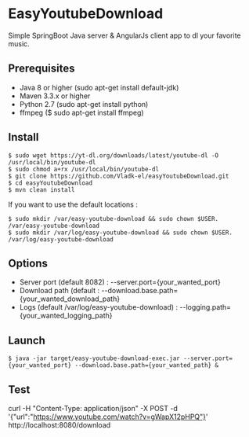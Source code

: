 # EasyYoutubeDownload
Simple SpringBoot Java server & AngularJs client app to dl your favorite music.

## Prerequisites
- Java 8 or higher (sudo apt-get install default-jdk)
- Maven 3.3.x or higher
- Python 2.7 (sudo apt-get install python)
- ffmpeg ($ sudo apt-get install ffmpeg)

## Install
```
$ sudo wget https://yt-dl.org/downloads/latest/youtube-dl -O /usr/local/bin/youtube-dl
$ sudo chmod a+rx /usr/local/bin/youtube-dl
$ git clone https://github.com/Vladk-el/easyYoutubeDownload.git
$ cd easyYoutubeDownload
$ mvn clean install
```
If you want to use the default locations :
```
$ sudo mkdir /var/easy-youtube-download && sudo chown $USER. /var/easy-youtube-download
$ sudo mkdir /var/log/easy-youtube-download && sudo chown $USER. /var/log/easy-youtube-download
```

## Options
- Server port (default 8082) : --server.port={your_wanted_port}
- Download path (default : --download.base.path={your_wanted_download_path}
- Logs (default /var/log/easy-youtube-download) : --logging.path={your_wanted_logging_path}

## Launch
```
$ java -jar target/easy-youtube-download-exec.jar --server.port={your_wanted_port} --download.base.path={your_wanted_path} &
```

## Test
curl -H "Content-Type: application/json" -X POST -d '{"url":"https://www.youtube.com/watch?v=gWapX12pHPQ"}' http://localhost:8080/download

